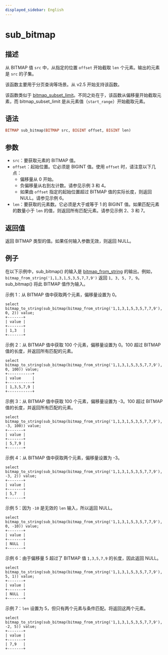 ```yaml
---
displayed_sidebar: English
---
```


# sub_bitmap

## 描述

从 BITMAP 值 `src` 中，从指定的位置 `offset` 开始截取 `len` 个元素。输出的元素是 `src` 的子集。

该函数主要用于分页查询等场景。从 v2.5 开始支持该函数。

该函数类似于 [bitmap_subset_limit](./bitmap_subset_limit.md)。不同之处在于，该函数从偏移量开始截取元素，而 bitmap_subset_limit 是从元素值（`start_range`）开始截取元素。

## 语法

```Haskell
BITMAP sub_bitmap(BITMAP src, BIGINT offset, BIGINT len)
```

## 参数

- `src`：要获取元素的 BITMAP 值。
- `offset`：起始位置。它必须是 BIGINT 值。使用 `offset` 时，请注意以下几点：
  - 偏移量从 0 开始。
  - 负偏移量从右到左计数。请参见示例 3 和 4。
  - 如果由 `offset` 指定的起始位置超过 BITMAP 值的实际长度，则返回 NULL。请参见示例 6。
- `len`：要获取的元素数。它必须是大于或等于 1 的 BIGINT 值。如果匹配元素的数量小于 `len` 的值，则返回所有匹配元素。请参见示例 2、3 和 7。

## 返回值

返回 BITMAP 类型的值。如果任何输入参数无效，则返回 NULL。

## 例子

在以下示例中，sub_bitmap() 的输入是 [bitmap_from_string](./bitmap_from_string.md) 的输出。例如，`bitmap_from_string('1,1,3,1,5,3,5,7,7,9')` 返回 `1, 3, 5, 7, 9`。sub_bitmap() 将此 BITMAP 值作为输入。

示例 1：从 BITMAP 值中获取两个元素，偏移量设置为 0。

```Plaintext
select bitmap_to_string(sub_bitmap(bitmap_from_string('1,1,3,1,5,3,5,7,7,9'), 0, 2)) value;
+-------+
| value |
+-------+
| 1,3   |
+-------+
```

示例 2：从 BITMAP 值中获取 100 个元素，偏移量设置为 0。100 超过 BITMAP 值的长度，并返回所有匹配的元素。

```Plaintext
select bitmap_to_string(sub_bitmap(bitmap_from_string('1,1,3,1,5,3,5,7,7,9'), 0, 100)) value;
+-----------+
| value     |
+-----------+
| 1,3,5,7,9 |
+-----------+
```

示例 3：从 BITMAP 值中获取 100 个元素，偏移量设置为 -3。100 超过 BITMAP 值的长度，并返回所有匹配的元素。

```Plaintext
select bitmap_to_string(sub_bitmap(bitmap_from_string('1,1,3,1,5,3,5,7,7,9'), -3, 100)) value;
+-------+
| value |
+-------+
| 5,7,9 |
+-------+
```

示例 4：从 BITMAP 值中获取两个元素，偏移量设置为 -3。

```Plaintext
select bitmap_to_string(sub_bitmap(bitmap_from_string('1,1,3,1,5,3,5,7,7,9'), -3, 2)) value;
+-------+
| value |
+-------+
| 5,7   |
+-------+
```

示例 5：因为 `-10` 是无效的 `len` 输入，所以返回 NULL。

```Plaintext
select bitmap_to_string(sub_bitmap(bitmap_from_string('1,1,3,1,5,3,5,7,7,9'), 0, -10)) value;
+-------+
| value |
+-------+
| NULL  |
+-------+
```

示例 6：由于偏移量 5 超过了 BITMAP 值 `1,3,5,7,9` 的长度，因此返回 NULL。

```Plain
select bitmap_to_string(sub_bitmap(bitmap_from_string('1,1,3,1,5,3,5,7,7,9'), 5, 1)) value;
+-------+
| value |
+-------+
| NULL  |
+-------+
```

示例 7：`len` 设置为 5，但只有两个元素与条件匹配。将返回这两个元素。

```Plain
select bitmap_to_string(sub_bitmap(bitmap_from_string('1,1,3,1,5,3,5,7,7,9'), -2, 5)) value;
+-------+
| value |
+-------+
| 7,9   |
+-------+
```
